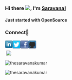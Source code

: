 ### Hi there <img src="https://github.com/TheDudeThatCode/TheDudeThatCode/blob/master/Assets/Hi.gif" width="29px">, I'm [Saravana!](https://github.com/thesaravanakumar)
#### Just started with OpenSource
<h3 align="left">Connect🔗</h3>
<a href="https://www.linkedin.com/in/thesaravanakumar">
  <img align="left" width="24px" src="https://github.com/thesaravanakumar/thesaravanakumar/blob/main/linkedin.png"/>
</a>
<a href="https://twitter.com/i_Skumar">
  <img align="left" width="26px" src="https://github.com/thesaravanakumar/thesaravanakumar/blob/main/twitter.png" />
</a>
<a href="https://www.facebook.com/thesaravanakumar">
  <img align="left" width="26px" src="https://github.com/thesaravanakumar/thesaravanakumar/blob/main/facebook.png" />
</a>
<a href="https://github.com/thesaravanakumar">
  <img align="left" width="26px" src="https://github.com/thesaravanakumar/thesaravanakumar/blob/main/github_blue.png" />
</a>&nbsp;
<p>&nbsp;<img align="center" src="https://github-readme-stats.vercel.app/api?username=thesaravanakumar&show_icons=true&title_color=ffffff&icon_color=bb2acf&text_color=daf7dc&bg_color=151515" /></p>

<p><img align="center" src="https://github-readme-streak-stats.herokuapp.com/?user=thesaravanakumar&theme=dark" alt="thesaravanakumar" /></p>

<p align="left"> <img src="https://komarev.com/ghpvc/?username=thesaravanakumar&label=visitors&color=31c442&style=plastic" alt="thesaravanakumar" /> </p>
